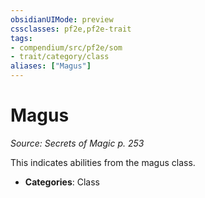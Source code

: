 ```yaml
---
obsidianUIMode: preview
cssclasses: pf2e,pf2e-trait
tags:
- compendium/src/pf2e/som
- trait/category/class
aliases: ["Magus"]
---
```

# Magus  
*Source: Secrets of Magic p. 253*  

This indicates abilities from the magus class.

- **Categories**: Class